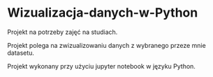 # Wizualizacja-danych-w-Python
Projekt na potrzeby zajęć na studiach.

Projekt polega na zwizualizowaniu danych z wybranego przeze mnie datasetu.

Projekt wykonany przy użyciu jupyter notebook w języku Python.

